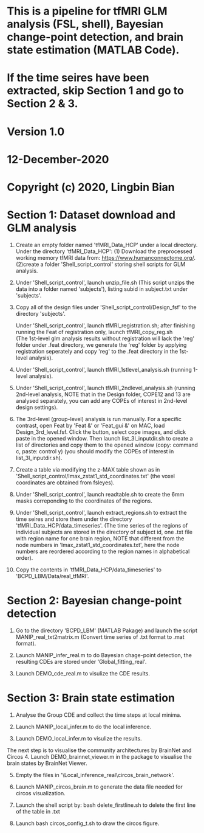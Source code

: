 # This is a pipeline for tfMRI GLM analysis (FSL, shell), Bayesian change-point detection, and brain state estimation (MATLAB Code).
# If the time seires have been extracted, skip Section 1 and go to Section 2 & 3.
#
# Version 1.0 
# 12-December-2020
# Copyright (c) 2020, Lingbin Bian


# Section 1: Dataset download and GLM analysis

1. Create an empty folder named 'tfMRI_Data_HCP' under a local directory. 
   Under the directory 'tfMRI_Data_HCP': (1) Download the preprocessed working memory tfMRI data from: https://www.humanconnectome.org/.
   (2)create a folder 'Shell_script_control' storing shell scripts for GLM analysis.

2. Under 'Shell_script_control', launch unzip_file.sh (This script unzips the data into a folder named 'subjects'), listing subid in subject.txt under 'subjects'.
   
3. Copy all of the design files under 'Shell_script_control/Design_fsf' to the directory 'subjects'. 
   
   Under 'Shell_script_control', launch tfMRI_registration.sh; after finishing running the Feat of registration only, launch tfMRI_copy_reg.sh   
   (The 1st-level glm analysis results without registration will lack the 'reg' folder under .feat directory, 
    we generate the 'reg' folder by applying registration seperately and copy 'reg' to the .feat directory in the 1st-level analysis).

4. Under 'Shell_script_control', launch tfMRI_1stlevel_analysis.sh (running 1-level analysis).

5. Under 'Shell_script_control', launch tfMRI_2ndlevel_analysis.sh 
   (running 2nd-level analysis, NOTE that in the Design folder, COPE12 and 13 are analysed separately,
    you can add any COPEs of interest in 2nd-level design settings).

6. The 3rd-level (group-level) analysis is run manually. For a specific contrast, open Feat by 'Feat &' or 'Feat_gui &' on MAC, load Design_3rd_level.fsf.
   Click the button, select cope images, and click paste in the opened window. 
   Then launch list_3l_inputdir.sh to create a list of directories and copy them to the opened window (copy: command c, paste: control y)
   (you should modify the COPEs of interest in list_3l_inputdir.sh).

7. Create a table via modifying the z-MAX table shown as in 'Shell_script_control/Imax_zstat1_std_coordinates.txt' 
   (the voxel coordinates are obtained from fsleyes).

8. Under 'Shell_script_control', launch readtable.sh to create the 6mm masks correponding to the coordinates of the regions.

9. Under 'Shell_script_control', launch extract_regions.sh to extract the time seires and store them under the directory 'tfMRI_Data_HCP/data_timeseries'.
   (The time series of the regions of individual subjects are stored in the directory of subject id, one .txt file with region name for one brain region,
    NOTE that different from the node numbers in 'Imax_zstat1_std_coordinates.txt', here the node numbers are reordered according to the region names in alphabetical order).
10. Copy the contents in 'tfMRI_Data_HCP/data_timeseries' to 'BCPD_LBM/Data/real_tfMRI'.


# Section 2: Bayesian change-point detection

1. Go to the directory 'BCPD_LBM' (MATLAB Pakage) and launch the script MANIP_real_txt2matrix.m (Convert time series of .txt format to .mat format).

2. Launch MANIP_infer_real.m to do Bayesian chage-point detection, the resulting CDEs are stored under 'Global_fitting_real'.

3. Launch DEMO_cde_real.m to visulize the CDE results.

# Section 3: Brain state estimation

1. Analyse the Group CDE and collect the time steps at local minima.

2. Launch MANIP_local_infer.m to do the local inference.

3. Launch DEMO_local_infer.m to visulize the results.

The next step is to visualise the community architectures by BrainNet and Circos
4. Launch DEMO_brainnet_viewer.m in the package to visualise the brain states by BrainNet Viewer. 

5. Empty the files in '\Local_inference_real\circos_brain_network'.

6. Launch MANIP_circos_brain.m to generate the data file needed for circos visualization.

7. Launch the shell script by: bash delete_firstline.sh to delete the first line of the table in .txt

8. Launch bash circos_config_t.sh to draw the circos figure. 


